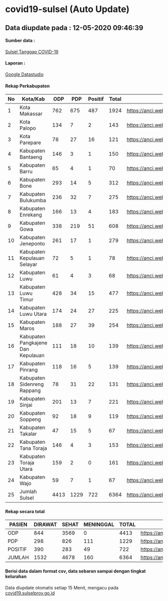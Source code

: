 
# covid19-sulsel (Auto Update)

## Data diupdate pada : 12-05-2020 09:46:39

#### Sumber data :
[Sulsel Tanggap COVID-19](https://covid19.sulselprov.go.id)

#### Laporan :
[Google Datastudio](https://datastudio.google.com/s/jythWGc1j4w)

#### Rekap Perkabupaten 
|No|Kota/Kab|ODP|PDP|Positif|Total|Link|
| --- | --- | --- | --- | --- | --- | --- |
|1|Kota Makassar|762|675|487|1924|https://anci.web.id/cor/kota_makassar|
|2|Kota Palopo|134|7|2|143|https://anci.web.id/cor/kota_palopo|
|3|Kota Parepare|78|27|16|121|https://anci.web.id/cor/kota_parepare|
|4|Kabupaten Bantaeng|146|3|1|150|https://anci.web.id/cor/kabupaten_bantaeng|
|5|Kabupaten Barru|65|4|1|70|https://anci.web.id/cor/kabupaten_barru|
|6|Kabupaten Bone|293|14|5|312|https://anci.web.id/cor/kabupaten_bone|
|7|Kabupaten Bulukumba|236|32|7|275|https://anci.web.id/cor/kabupaten_bulukumba|
|8|Kabupaten Enrekang|166|13|4|183|https://anci.web.id/cor/kabupaten_enrekang|
|9|Kabupaten Gowa|338|219|51|608|https://anci.web.id/cor/kabupaten_gowa|
|10|Kabupaten Jeneponto|261|17|1|279|https://anci.web.id/cor/kabupaten_jeneponto|
|11|Kabupaten Kepulauan Selayar|72|5|1|78|https://anci.web.id/cor/kabupaten_kepulauan_selayar|
|12|Kabupaten Luwu|61|4|3|68|https://anci.web.id/cor/kabupaten_luwu|
|13|Kabupaten Luwu Timur|428|34|15|477|https://anci.web.id/cor/kabupaten_luwu_timur|
|14|Kabupaten Luwu Utara|174|24|27|225|https://anci.web.id/cor/kabupaten_luwu_utara|
|15|Kabupaten Maros|188|27|39|254|https://anci.web.id/cor/kabupaten_maros|
|16|Kabupaten Pangkajene Dan Kepulauan|111|18|10|139|https://anci.web.id/cor/kabupaten_pangkajene_dan_kepulauan|
|17|Kabupaten Pinrang|118|16|5|139|https://anci.web.id/cor/kabupaten_pinrang|
|18|Kabupaten Sidenreng Rappang|78|31|22|131|https://anci.web.id/cor/kabupaten_sidenreng_rappang|
|19|Kabupaten Sinjai|201|13|7|221|https://anci.web.id/cor/kabupaten_sinjai|
|20|Kabupaten Soppeng|92|18|9|119|https://anci.web.id/cor/kabupaten_soppeng|
|21|Kabupaten Takalar|47|15|5|67|https://anci.web.id/cor/kabupaten_takalar|
|22|Kabupaten Tana Toraja|146|4|3|153|https://anci.web.id/cor/kabupaten_tana_toraja|
|23|Kabupaten Toraja Utara|159|2|0|161|https://anci.web.id/cor/kabupaten_toraja_utara|
|24|Kabupaten Wajo|59|7|1|67|https://anci.web.id/cor/kabupaten_wajo|
|25|Jumlah Sulsel|4413|1229|722|6364|https://anci.web.id/cor/jumlah_sulsel|

#### Rekap secara total

| PASIEN | DIRAWAT | SEHAT | MENINGGAL | TOTAL | LINK |
| ---- | -------- | ---- | ---- |  ---- | ---- |
| ODP | 844 | 3569 | 0 | 4413 | https://anci.web.id/cor/odp_detail.html |
| PDP | 298 | 826 | 111 | 1229 | https://anci.web.id/cor/pdp_detail.html |
| POSITIF | 390 | 283 | 49 | 722 | https://anci.web.id/cor/positif_detail.html |
| JUMLAH | 1532 | 4678 | 160 | 6364 | https://anci.web.id/cor/jumlah_sulsel/ |

 
#### Berisi data dalam format csv, data sebaran sampai dengan tingkat kelurahan

Data diupdate otomatis setiap 15 Menit, mengacu pada [covid19.sulselprov.go.id](https://covid19.sulselprov.go.id)

